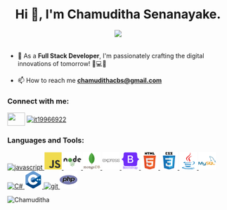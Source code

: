 <h1 align="center">Hi 👋, I'm Chamuditha Senanayake.</h1>
<center><img src="https://github.com/vimalverma558/vimalverma558/blob/v2/img/hello.gif" width="20%"></center>


<!-- <h3 align="center">I'm Chamuditha Senanayake, Undergraduate Of Department of Industrial Management - University of Kelaniya.</h3> -->
<br/>



- 🌱 As a **Full Stack Developer**, I'm passionately crafting the digital innovations of tomorrow! 🌟💻🚀

- 📫 How to reach me **chamudithacbs@gmail.com**

<h3 align="left">Connect with me:</h3>
<p align="left">
<a href="https://www.linkedin.com/in/chamuditha-senanayake-7a6266214/" target="_blank"><img align="center" src="https://raw.githubusercontent.com/rahuldkjain/github-profile-readme-generator/master/src/images/icons/Social/linked-in-alt.svg" alt="" height="30" width="40" /></a>
<a href="" target="_blank"><img align="center" src="https://raw.githubusercontent.com/rahuldkjain/github-profile-readme-generator/master/src/images/icons/Social/hackerrank.svg" alt="it19966922" height="30" width="40" /></a>
</p>

<h3 align="left">Languages and Tools:</h3>
<p align="left"> <a href="https://developer.android.com" target="_blank"> <a href="https://reactjs.org/" target="_blank"> <img src="https://www.vectorlogo.zone/logos/reactjs/reactjs-ar21.svg" alt="javascript" width="80" height="40"/> </a><a href="https://developer.mozilla.org/en-US/docs/Web/JavaScript" target="_blank"> <img src="https://raw.githubusercontent.com/devicons/devicon/master/icons/javascript/javascript-original.svg" alt="react" width="40" height="40"/> </a>
 <a href="https://nodejs.org" target="_blank"> <img src="https://raw.githubusercontent.com/devicons/devicon/master/icons/nodejs/nodejs-original-wordmark.svg" alt="nodejs" width="40" height="40"/>
  <a href="https://www.mongodb.com/" target="_blank"> <img src="https://raw.githubusercontent.com/devicons/devicon/master/icons/mongodb/mongodb-original-wordmark.svg" alt="mongodb" width="40" height="40"/> </a> <a href="https://expressjs.com" target="_blank"> <img src="https://raw.githubusercontent.com/devicons/devicon/master/icons/express/express-original-wordmark.svg" alt="express" width="40" height="40"/>  <a href="https://getbootstrap.com" target="_blank"> <img src="https://raw.githubusercontent.com/devicons/devicon/master/icons/bootstrap/bootstrap-plain-wordmark.svg" alt="bootstrap" width="40" height="40"/> </a>  </a>  <a href="https://www.w3.org/html/" target="_blank"> <img src="https://raw.githubusercontent.com/devicons/devicon/master/icons/html5/html5-original-wordmark.svg" alt="html5" width="40" height="40"/> </a><a href="https://www.w3schools.com/css/" target="_blank"> <img src="https://raw.githubusercontent.com/devicons/devicon/master/icons/css3/css3-original-wordmark.svg" alt="css3" width="40" height="40"/> </a> <a href="https://www.java.com" target="_blank"> <img src="https://raw.githubusercontent.com/devicons/devicon/master/icons/java/java-original.svg" alt="java" width="40" height="40"/> </a>   <a href="https://www.mysql.com/" target="_blank"> <img src="https://raw.githubusercontent.com/devicons/devicon/master/icons/mysql/mysql-original-wordmark.svg" alt="mysql" width="40" height=40"/> </a> <a href="https://docs.microsoft.com/en-us/dotnet/csharp/" target="_blank"> <img src="https://e7.pngegg.com/pngimages/520/669/png-clipart-c-logo-c-programming-language-computer-icons-computer-programming-programming-miscellaneous-blue-thumbnail.png" alt="C#" width="40" height="40"/> </a> <a href="https://www.w3schools.com/cpp/" target="_blank"> <img src="https://raw.githubusercontent.com/devicons/devicon/master/icons/cplusplus/cplusplus-original.svg" alt="cplusplus" width="40" height="40"/> </a> <a href="https://git-scm.com/" target="_blank"> <img src="https://www.vectorlogo.zone/logos/git-scm/git-scm-icon.svg" alt="git" width="40" height="40"/> 
<a href="https://www.php.net" target="_blank"> <img src="https://raw.githubusercontent.com/devicons/devicon/master/icons/php/php-original.svg" alt="php" width="40" height="40"/> </a>
 </p>

<!--<p><img align="left" src="https://github-readme-stats.vercel.app/api/top-langs?username=Chamuditha-Senanayake&show_icons=true&locale=en&layout=compact" alt="Chamuditha" /></p>-->
<p><img align="left" src="https://github-readme-stats.vercel.app/api/top-langs?username=Chamuditha-Senanayake&show_icons=true&locale=en&layout=compact" alt="Chamuditha" style="width:100%; height:auto; max-height:50px; object-fit:contain; display:block;" /></p>

<!-- <p>&nbsp;<img align="center" src="https://github-readme-stats.vercel.app/api?username=Chamuditha-Senanayake&show_icons=true&locale=en" alt="Chamuditha" /></p> -->
